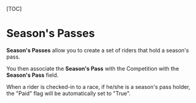 [TOC]

# Season's Passes

__Season's Passes__ allow you to create a set of riders that hold a season's pass.

You then associate the __Season's Pass__ with the Competition with the __Season's Pass__ field.

When a rider is checked-in to a race, if he/she is a season's pass holder, the "Paid" flag will be automatically set to "True".
